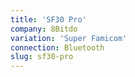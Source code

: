 ```yaml
---
title: 'SF30 Pro'
company: 8Bitdo
variation: 'Super Famicom'
connection: Bluetooth
slug: sf30-pro
---
```

